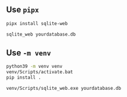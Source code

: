 ## Use `pipx`

```sh
pipx install sqlite-web
```

```sh
sqlite_web yourdatabase.db
```

## Use `-m venv`

```sh
python39 -m venv venv
venv/Scripts/activate.bat
pip install .
```

```sh
venv/Scripts/sqlite_web.exe yourdatabase.db
```